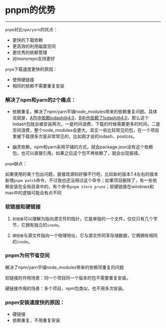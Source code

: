 # pnpm的优势

------

`pnpm`对比`npm/yarn`的优点：

- 更快的下载依赖
- 更高效的利用磁盘空间
- 更优秀的依赖管理
- 对monorepo支持更好



`pnpm`下载速度更快的原因：

- 使用硬链接
- 相同的依赖不需要重复安装





### 解决了npm和yarn的2个痛点：

- 依赖重复。解决了npm/yarn平铺node_modules带来的依赖重复问题。具体说就是，A包中依赖lodash@4.0，B中也依赖了lodash@4.0，那么这个lodash包就会被安装两次，一是时间浪费，下载的时候需要更多的时间，二是空间浪费，整个node_modules会更大。其实一些比较常见的包，在一个项目里被下载很多次是非常常见的，比如刚才说的lodash、postcss。

- 幽灵依赖，npm和yarn采用平铺的方式，就会package.json没有这个依赖包，也可以直接引用。如果之后这个包不再依赖了，就会出现报错。




`pnpm`缺点：

如果使用的某个包出问题，直接改源码好像不行吧，比较新的版本7.4左右的版本新增`pnpm patch`命令，不过我也还没用过这个命令；如果项目删除了，有一些依赖安装在全局目录中的，有个命令`pnpm store prune`；软硬链接在windows和mac中的逻辑可能会有点不同



### 软链接和硬链接

1. `软链接`可以理解为指向源文件的指针，它是单独的一个文件，仅仅只有几个字节，它拥有独立的`inode`。

2. `硬链接`与源文件指向一个物理地址，它与源文件同享存储数据，它俩拥有相同的`inode`。

   

### pnpm为何节省空间

解决了npm/yarn平铺node_modules带来的依赖项重复的问题

软链接的作用场景：同一个项目同一个版本的包不需要重复安装。

硬链接作用的场景：多个项目，npm包类似，也不用多次安装。



### pnpm安装速度快的原因：

- 硬链接
- 依赖重复，不用重复安装
